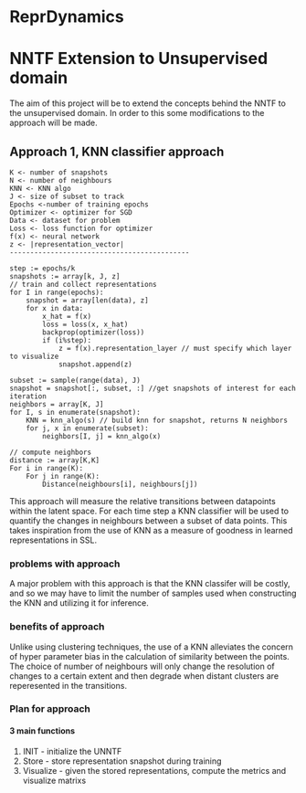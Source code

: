 # ReprDynamics

# NNTF Extension to Unsupervised domain

The aim of this project will be to extend the concepts behind the NNTF to the unsupervised domain. In order to this some modifications to the approach will be made.

## Approach 1, KNN classifier approach

```
K <- number of snapshots
N <- number of neighbours
KNN <- KNN algo 
J <- size of subset to track
Epochs <-number of training epochs
Optimizer <- optimizer for SGD
Data <- dataset for problem
Loss <- loss function for optimizer
f(x) <- neural network
z <- |representation_vector|
--------------------------------------------

step := epochs/k
snapshots := array[k, J, z]
// train and collect representations
for I in range(epochs):
	snapshot = array[len(data), z]
	for x in data:
		x_hat = f(x)
		loss = loss(x, x_hat)
		backprop(optimizer(loss))
		if (i%step):
			z = f(x).representation_layer // must specify which layer to visualize
			snapshot.append(z)

subset := sample(range(data), J)
snapshot = snapshot[:, subset, :] //get snapshots of interest for each iteration
neighbors = array[K, J]
for I, s in enumerate(snapshot):
	KNN = knn_algo(s) // build knn for snapshot, returns N neighbors
    for j, x in enumerate(subset):
        neighbors[I, j] = knn_algo(x)
	
// compute neighbors
distance := array[K,K]
For i in range(K):
	For j in range(K):
		Distance(neighbours[i], neighbours[j])
```

This approach will measure the relative transitions between datapoints within the latent space. For each time step a KNN classifier will be used to quantify the changes in neighbours between a subset of data points. This takes inspiration from the use of KNN as a measure of goodness in learned representations in SSL. 

### problems with approach

A major problem with this approach is that the KNN classifer will be costly, and so we may have to limit the number of samples used when constructing the KNN and utilizing it for inference. 

### benefits of approach

Unlike using clustering techniques, the use of a KNN alleviates the concern of hyper parameter bias in the calculation of similarity between the points. The choice of number of neighbours will only change the resolution of changes to a certain extent and then degrade when distant clusters are reperesented in the transitions. 

### Plan for approach

#### 3 main functions

1. INIT - initialize the UNNTF
2. Store - store representation snapshot during training
3. Visualize - given the stored representations, compute the metrics and visualize matrixs


